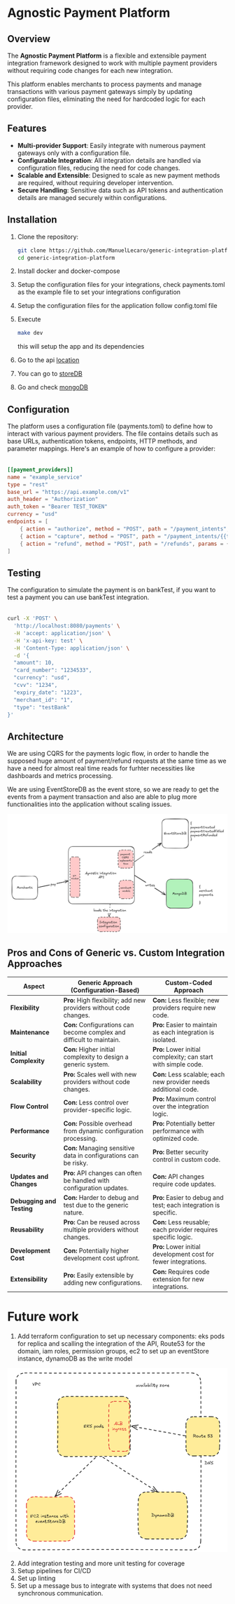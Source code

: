 # Agnostic Payment Platform

## Overview

The **Agnostic Payment Platform** is a flexible and extensible payment integration framework designed to work with multiple payment providers without requiring code changes for each new integration. 

This platform enables merchants to process payments and manage transactions with various payment gateways simply by updating configuration files, eliminating the need for hardcoded logic for each provider.


## Features

- **Multi-provider Support**: Easily integrate with numerous payment gateways only with a configuration file.
- **Configurable Integration**: All integration details are handled via configuration files, reducing the need for code changes.
- **Scalable and Extensible**: Designed to scale as new payment methods are required, without requiring developer intervention.
- **Secure Handling**: Sensitive data such as API tokens and authentication details are managed securely within configurations.

## Installation

1. Clone the repository:
   ```bash
   git clone https://github.com/ManuelLecaro/generic-integration-platform.git
   cd generic-integration-platform
   ```

2. Install docker and docker-compose
3. Setup the configuration files for your integrations, check payments.toml as the example file to set your integrations configuration
4. Setup the configuration files for the application follow config.toml file
5. Execute 
    ```bash
   make dev
   ``` 
   this will setup the app and its dependencies
7. Go to the api [location](http://localhost:8080/swagger/index.html#/)
8. You can go to [storeDB](http://localhost:2113/web/index.html#/streams)
8. Go and check [mongoDB](http://localhost:8081/)

## Configuration

The platform uses a configuration file (payments.toml) to define how to interact with various payment providers. The file contains details such as base URLs, authentication tokens, endpoints, HTTP methods, and parameter mappings. Here's an example of how to configure a provider:

```toml

[[payment_providers]]
name = "example_service"
type = "rest"
base_url = "https://api.example.com/v1"
auth_header = "Authorization"
auth_token = "Bearer TEST_TOKEN"
currency = "usd"
endpoints = [
    { action = "authorize", method = "POST", path = "/payment_intents", params = { "amount" = "{{amount}}", "currency" = "{{currency}}", "payment_method" = "{{card_number}}" } },
    { action = "capture", method = "POST", path = "/payment_intents/{{transaction_id}}/capture", params = {} },
    { action = "refund", method = "POST", path = "/refunds", params = { "payment_intent" = "{{transaction_id}}", "amount" = "{{amount}}" } }
]

```

## Testing

The configuration to simulate the payment is on bankTest, if you want to test a payment you can use bankTest integration.
```bash

curl -X 'POST' \
  'http://localhost:8080/payments' \
  -H 'accept: application/json' \
  -H 'x-api-key: test' \
  -H 'Content-Type: application/json' \
  -d '{
  "amount": 10,
  "card_number": "1234533",
  "currency": "usd",
  "cvv": "1234",
  "expiry_date": "1223",
  "merchant_id": "1",
  "type": "testBank"
}'

```


## Architecture

We are using CQRS for the payments logic flow, in order to handle the supposed huge amount of payment/refund requests at the same time as we have a need for
almost real time reads for furhter necessities like dashboards and metrics processing. 

We are using EventStoreDB as the event store, so we are ready to get the events
from a payment transaction and also are able to plug more functionalities into the application without scaling issues.

![architecture](img/architecture26.png)


## Pros and Cons of Generic vs. Custom Integration Approaches

| **Aspect**               | **Generic Approach (Configuration-Based)**                            | **Custom-Coded Approach**                                          |
|--------------------------|-----------------------------------------------------------------------|--------------------------------------------------------------------|
| **Flexibility**           | **Pro:** High flexibility; add new providers without code changes.    | **Con:** Less flexible; new providers require new code.            |
| **Maintenance**           | **Con:** Configurations can become complex and difficult to maintain. | **Pro:** Easier to maintain as each integration is isolated.       |
| **Initial Complexity**    | **Con:** Higher initial complexity to design a generic system.        | **Pro:** Lower initial complexity; can start with simple code.     |
| **Scalability**           | **Pro:** Scales well with new providers without code changes.         | **Con:** Less scalable; each new provider needs additional code.   |
| **Flow Control**          | **Con:** Less control over provider-specific logic.                   | **Pro:** Maximum control over the integration logic.               |
| **Performance**           | **Con:** Possible overhead from dynamic configuration processing.     | **Pro:** Potentially better performance with optimized code.       |
| **Security**              | **Con:** Managing sensitive data in configurations can be risky.      | **Pro:** Better security control in custom code.                   |
| **Updates and Changes**   | **Pro:** API changes can often be handled with configuration updates. | **Con:** API changes require code updates.                         |
| **Debugging and Testing** | **Con:** Harder to debug and test due to the generic nature.          | **Pro:** Easier to debug and test; each integration is specific.   |
| **Reusability**           | **Pro:** Can be reused across multiple providers without changes.     | **Con:** Less reusable; each provider requires specific logic.     |
| **Development Cost**      | **Con:** Potentially higher development cost upfront.                 | **Pro:** Lower initial development cost for fewer integrations.    |
| **Extensibility**         | **Pro:** Easily extensible by adding new configurations.              | **Con:** Requires code extension for new integrations.             |


# Future work

1. Add terraform configuration to set up necessary components: eks pods for replica and scalling the integration of the API, Route53 for the domain, iam roles, permission groups, ec2 to set up an eventStore instance, dynamoDB as the write model

![architecture](img/AWSARCH.png)

2. Add integration testing and more unit testing for coverage
3. Setup pipelines for CI/CD
4. Set up linting
5. Set up a message bus to integrate with systems that does not need synchronous communication.